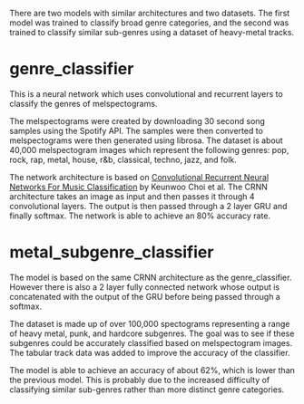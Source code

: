 There are two models with similar architectures and two datasets. The first model was trained to classify broad genre categories, and the second was trained to classify similar sub-genres using a dataset of heavy-metal tracks.

# genre_classifier
This is a neural network which uses convolutional and recurrent layers to classify the genres of melspectograms.

The melspectograms were created by downloading 30 second song samples using the Spotify API. The samples were then converted to melspectograms were then generated using librosa. The dataset is about 40,000 melspectogram images which represent the following genres: pop, rock, rap, metal, house, r&b, classical, techno, jazz, and folk.

The network architecture is based on [Convolutional Recurrent Neural Networks For Music Classification](https://arxiv.org/pdf/1609.04243.pdf) by Keunwoo Choi et al. The CRNN architecture takes an image as input and then passes it through 4 convolutional layers. The output is then passed through a 2 layer GRU and finally softmax. The network is able to achieve an 80% accuracy rate.

# metal_subgenre_classifier

The model is based on the same CRNN architecture as the genre_classifier. However there is also a 2 layer fully connected network whose output is concatenated with the output of the GRU before being passed through a softmax.

The dataset is made up of over 100,000 spectograms representing a range of heavy metal, punk, and hardcore subgenres. The goal was to see if these subgenres could be accurately classified based on melspectogram images. The tabular track data was added to improve the accuracy of the classifier.

The model is able to achieve an accuracy of about 62%, which is lower than the previous model. This is probably due to the increased difficulty of classifying similar sub-genres rather than more distinct genre categories.
